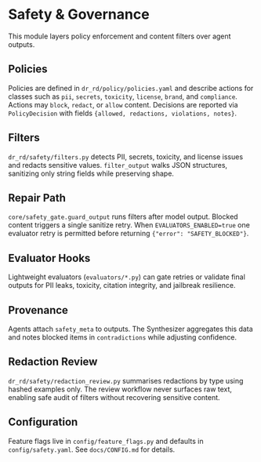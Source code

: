# Safety & Governance

This module layers policy enforcement and content filters over agent outputs.

## Policies
Policies are defined in `dr_rd/policy/policies.yaml` and describe actions for
classes such as `pii`, `secrets`, `toxicity`, `license`, `brand`, and
`compliance`. Actions may `block`, `redact`, or `allow` content. Decisions are
reported via `PolicyDecision` with fields `{allowed, redactions, violations, notes}`.

## Filters
`dr_rd/safety/filters.py` detects PII, secrets, toxicity, and license issues and
redacts sensitive values. `filter_output` walks JSON structures, sanitizing only
string fields while preserving shape.

## Repair Path
`core/safety_gate.guard_output` runs filters after model output. Blocked content
triggers a single sanitize retry. When `EVALUATORS_ENABLED=true` one evaluator
retry is permitted before returning `{"error": "SAFETY_BLOCKED"}`.

## Evaluator Hooks
Lightweight evaluators (`evaluators/*.py`) can gate retries or validate final
outputs for PII leaks, toxicity, citation integrity, and jailbreak resilience.

## Provenance
Agents attach `safety_meta` to outputs. The Synthesizer aggregates this data and
notes blocked items in `contradictions` while adjusting confidence.

## Redaction Review

`dr_rd/safety/redaction_review.py` summarises redactions by type using hashed
examples only. The review workflow never surfaces raw text, enabling safe audit
of filters without recovering sensitive content.

## Configuration
Feature flags live in `config/feature_flags.py` and defaults in
`config/safety.yaml`. See `docs/CONFIG.md` for details.
